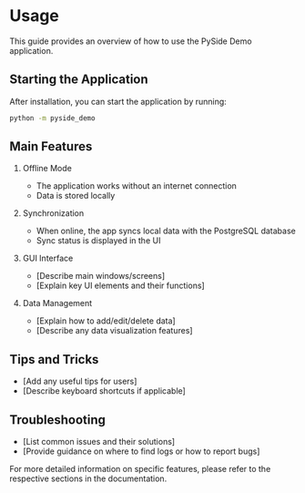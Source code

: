 # Usage

This guide provides an overview of how to use the PySide Demo application.

## Starting the Application

After installation, you can start the application by running:

```bash
python -m pyside_demo
```

## Main Features

1. Offline Mode
   * The application works without an internet connection
   * Data is stored locally

2. Synchronization
   * When online, the app syncs local data with the PostgreSQL database
   * Sync status is displayed in the UI

3. GUI Interface
   * [Describe main windows/screens]
   * [Explain key UI elements and their functions]

4. Data Management
   * [Explain how to add/edit/delete data]
   * [Describe any data visualization features]

## Tips and Tricks

* [Add any useful tips for users]
* [Describe keyboard shortcuts if applicable]

## Troubleshooting

* [List common issues and their solutions]
* [Provide guidance on where to find logs or how to report bugs]

For more detailed information on specific features, please refer to the respective sections in the documentation.
